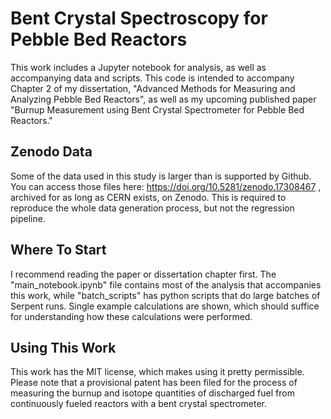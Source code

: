 # Bent Crystal Spectroscopy for Pebble Bed Reactors
This work includes a Jupyter notebook for analysis, as well as accompanying data and scripts. This code is intended to accompany Chapter 2 of my dissertation, "Advanced Methods for Measuring and Analyzing Pebble Bed Reactors", as well as my upcoming published paper "Burnup Measurement using Bent Crystal Spectrometer for Pebble Bed Reactors."

## Zenodo Data
Some of the data used in this study is larger than is supported by Github. You can access those files here: https://doi.org/10.5281/zenodo.17308467 , archived for as long as CERN exists, on Zenodo. This is required to reproduce the whole data generation process, but not the regression pipeline.

## Where To Start
I recommend reading the paper or dissertation chapter first. The "main_notebook.ipynb" file contains most of the analysis that accompanies this work, while "batch_scripts" has python scripts that do large batches of Serpent runs. Single example calculations are shown, which should suffice for understanding how these calculations were performed.

## Using This Work
This work has the MIT license, which makes using it pretty permissible. Please note that a provisional patent has been filed for the process of measuring the burnup and isotope quantities of discharged fuel from continuously fueled reactors with a bent crystal spectrometer.
